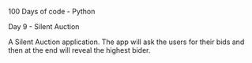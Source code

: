 100 Days of code - Python

Day 9 - Silent Auction

A Silent Auction application. The app will ask the users for their bids and then at the end will reveal the highest bider.